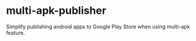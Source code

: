# multi-apk-publisher
Simplify publishing android apps to Google Play Store when using multi-apk feature.
